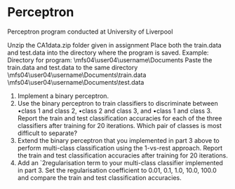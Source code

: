 # Perceptron
Perceptron program conducted at University of Liverpool


Unzip the CA1data.zip folder given in assignment
Place both the train.data and test.data into the directory where the
program is saved.
Example:
Directory for program: \\mfs04\user04\username\Documents
Paste the train.data and test.data to the same directory
\\mfs04\user04\username\Documents\train.data
\\mfs04\user04\username\Documents\test.data

1. Implement a binary perceptron.
2. Use the binary perceptron to train classifiers to discriminate between
•class 1 and class 2,
•class 2 and class 3, and
•class 1 and class 3.
Report the train and test classification accuracies for each of the three classifiers after
training for 20 iterations. Which pair of classes is most difficult to separate?
3. Extend the binary perceptron that you implemented in part 3 above to
perform multi-class classification using the 1-vs-rest approach. Report the train and test
classification accuracies after training for 20 iterations.
4. Add an `2regularisation term to your multi-class classifier implemented in
part 3. Set the regularisation coefficient to 0.01, 0.1, 1.0, 10.0, 100.0 and compare the train
and test classification accuracies.

